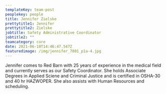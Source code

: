 ```yaml
---
templateKey: team-post
peoplekey: people
title: Jennifer Zielske
prettytitle1: Jennifer
prettytitle2: Zielske
jobtitle: Safety Administrative Coordinator
jobtitle2: ""
teamcategory: core
date: 2021-06-10T14:46:47.547Z
featuredimage: /img/jennifer_7801_p1a-4.jpg
---
```


Jennifer comes to Red Barn with 25 years of experience in the medical field and currently serves as our Safety Coordinator. She holds Associate Degrees in Applied Sciene and Criminal Justice and is certified in OSHA-30 and 40 hr HAZWOPER. She also assists with Human Resources and scheduling.
